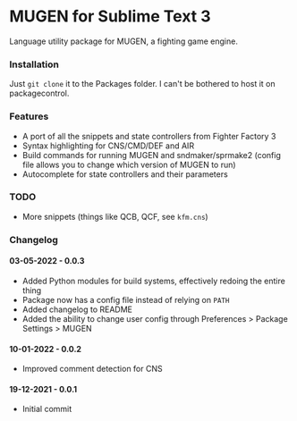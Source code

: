 # MUGEN for Sublime Text 3

Language utility package for MUGEN, a fighting game engine.

### Installation

Just `git clone` it to the Packages folder. I can't be bothered to host it on packagecontrol.

### Features

- A port of all the snippets and state controllers from Fighter Factory 3
- Syntax highlighting for CNS/CMD/DEF and AIR
- Build commands for running MUGEN and sndmaker/sprmake2 (config file allows you to change which version of MUGEN to run)
- Autocomplete for state controllers and their parameters

### TODO

- More snippets (things like QCB, QCF, see `kfm.cns`)

### Changelog

#### 03-05-2022 - 0.0.3
- Added Python modules for build systems, effectively redoing the entire thing
- Package now has a config file instead of relying on `PATH`
- Added changelog to README
- Added the ability to change user config through Preferences > Package Settings > MUGEN

#### 10-01-2022 - 0.0.2
- Improved comment detection for CNS

#### 19-12-2021 - 0.0.1
- Initial commit